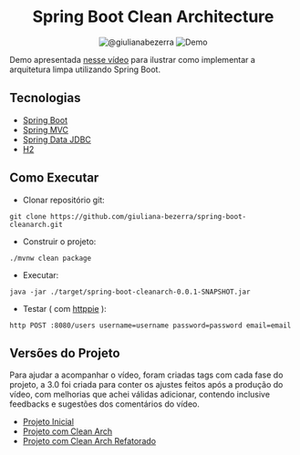 <h1 align="center">
  Spring Boot Clean Architecture
</h1>

<p align="center">
 <img src="https://img.shields.io/static/v1?label=Youtube&message=@giulianabezerra&color=8257E5&labelColor=000000" alt="@giulianabezerra" />
 <img src="https://img.shields.io/static/v1?label=Tipo&message=Demo&color=8257E5&labelColor=000000" alt="Demo" />
</p>

Demo apresentada [nesse vídeo]() para ilustrar como implementar a arquitetura limpa utilizando Spring Boot.

## Tecnologias
 
- [Spring Boot](https://spring.io/projects/spring-boot)
- [Spring MVC](https://docs.spring.io/spring-framework/reference/web/webmvc.html)
- [Spring Data JDBC](https://spring.io/projects/spring-data-jdbc)
- [H2](https://www.h2database.com)

## Como Executar

- Clonar repositório git:
```
git clone https://github.com/giuliana-bezerra/spring-boot-cleanarch.git
```
- Construir o projeto:
```
./mvnw clean package
```
- Executar:
```
java -jar ./target/spring-boot-cleanarch-0.0.1-SNAPSHOT.jar
```
- Testar ( com [httppie](https://httpie.io) ):
```
http POST :8080/users username=username password=password email=email
```

## Versões do Projeto

Para ajudar a acompanhar o vídeo, foram criadas tags com cada fase do projeto, a 3.0 foi criada para conter os ajustes feitos após a produção do vídeo, com melhorias que achei válidas adicionar, contendo inclusive feedbacks e sugestões dos comentários do vídeo.

- [Projeto Inicial](https://github.com/giuliana-bezerra/spring-boot-cleanarch/releases/tag/v1.0)
- [Projeto com Clean Arch](https://github.com/giuliana-bezerra/spring-boot-cleanarch/releases/tag/v2.0)
- [Projeto com Clean Arch Refatorado](https://github.com/giuliana-bezerra/spring-boot-cleanarch/releases/tag/v3.0)
